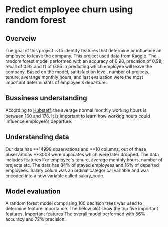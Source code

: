 # Predict employee churn using random forest 

## Overveiw
The goal of this project is to identify features that determine or influence an employee to leave the company. This project used data from [Kaggle](https://www.kaggle.com/datasets/mfaisalqureshi/hr-analytics-and-job-prediction?select=HR_comma_sep.csv). The random forest model performed with an accuracy of 0.98, precision of 0.98, recall of 0.92 and f1  of 0.95 in predicting which employee will leave the company. Based on the model, satifsfaction level, number of projects, tenure, averange monthly hours, and last evaluation were the most important determinants of employee's departure.

## Bussiness understanding
According to [Hubstaff](https://hubstaff.com/blog/working-days-in-a-month/#:~:text=has%2021%20days.-,How%20many%20average%20working%20days%20are%20in%20a%20month%3F,to%20176%20hours%20every%20month.), the average normal monthly working hours is between 160 and 176. It is important to learn how working hours could influence employee's departure.

## Understanding data
Our data has **14999 observations and **10 columns; out of these observations **3008 were duplicates which were later dropped. The data includes features like employee's tenure, average monthly hours, number of projects etc. The data has 84% of stayed employees and 16% of departed employees. Salary colum was an ordinal categorical variable and was encoded into a new variable called salary_code.

## Model evaluation
A random forest model comprising 100 decision trees was used to determine feature importance. The below plot show the top five important features. 
[Important features](.project\viz\important_features.png)
The overall model performed with 86% accuracy and 72% precision.
